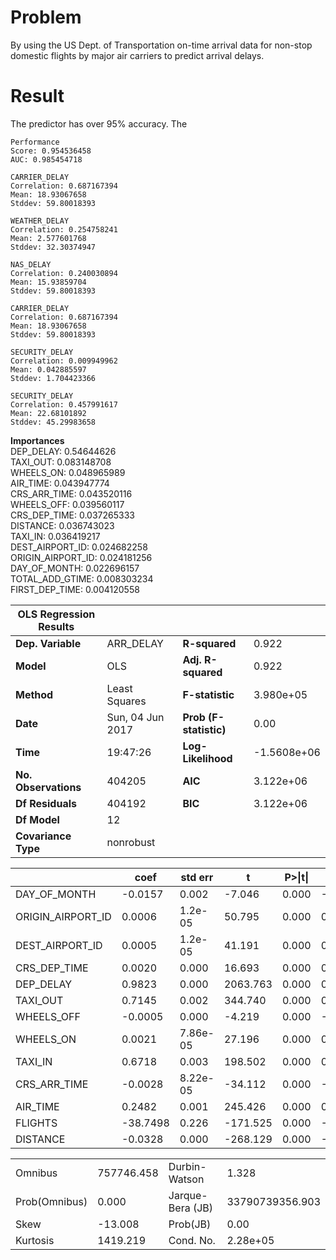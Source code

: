 # Problem
By using the US Dept. of Transportation on-time arrival data for non-stop domestic flights by major air carriers to predict arrival delays.


# Result
The predictor has over 95% accuracy. The 

```
Performance
Score: 0.954536458
AUC: 0.985454718
```
```
CARRIER_DELAY
Correlation: 0.687167394
Mean: 18.93067658
Stddev: 59.80018393
```	         
```
WEATHER_DELAY
Correlation: 0.254758241
Mean: 2.577601768
Stddev: 32.30374947
```
```
NAS_DELAY
Correlation: 0.240030894
Mean: 15.93859704
Stddev: 59.80018393
```
```
CARRIER_DELAY
Correlation: 0.687167394
Mean: 18.93067658
Stddev: 59.80018393
```
```
SECURITY_DELAY
Correlation: 0.009949962
Mean: 0.042885597
Stddev: 1.704423366
```
```
SECURITY_DELAY
Correlation: 0.457991617
Mean: 22.68101892
Stddev: 45.29983658
```

**Importances** <br />
DEP_DELAY: 0.54644626 <br />
TAXI_OUT: 0.083148708 <br />
WHEELS_ON: 0.048965989 <br />
AIR_TIME: 0.043947774 <br />
CRS_ARR_TIME: 0.043520116 <br />
WHEELS_OFF: 0.039560117 <br />
CRS_DEP_TIME: 0.037265333 <br />
DISTANCE: 0.036743023 <br />
TAXI_IN: 0.036419217 <br />
DEST_AIRPORT_ID: 0.024682258 <br />
ORIGIN_AIRPORT_ID: 0.024181256 <br />
DAY_OF_MONTH: 0.022696157 <br />
TOTAL_ADD_GTIME: 0.008303234 <br />
FIRST_DEP_TIME: 0.004120558 <br />



|OLS Regression Results   ||||
|--|--|--|--|
|**Dep. Variable**|ARR_DELAY|**R-squared**|0.922|
|**Model**|OLS|**Adj. R-squared**|0.922|
|**Method**|Least Squares|**F-statistic**|3.980e+05|
|**Date**|Sun, 04 Jun 2017|**Prob (F-statistic)**|0.00|
|**Time**|19:47:26|**Log-Likelihood**|-1.5608e+06|
|**No. Observations**|404205|**AIC**|3.122e+06|
|**Df Residuals**|404192|**BIC**|3.122e+06|
|**Df Model**|12|||                                       
|**Covariance Type**|nonrobust|||                                     

||coef|std err|t|P>\|t\||[0.025|0.975]|
|--|--|--|--|--|--|--|
|DAY_OF_MONTH|-0.0157| 0.002|-7.046| 0.000|-0.020|-0.011|
|ORIGIN_AIRPORT_ID| 0.0006| 1.2e-05| 50.795| 0.000| 0.001| 0.001|
|DEST_AIRPORT_ID| 0.0005| 1.2e-05| 41.191| 0.000| 0.000| 0.001|
|CRS_DEP_TIME| 0.0020| 0.000| 16.693| 0.000| 0.002| 0.002|
|DEP_DELAY| 0.9823| 0.000| 2063.763| 0.000| 0.981| 0.983|
|TAXI_OUT| 0.7145| 0.002| 344.740| 0.000| 0.710| 0.719|
|WHEELS_OFF|-0.0005| 0.000|-4.219| 0.000|-0.001|-0.000|
|WHEELS_ON| 0.0021| 7.86e-05| 27.196| 0.000| 0.002| 0.002|
|TAXI_IN| 0.6718| 0.003| 198.502| 0.000| 0.665| 0.678|
|CRS_ARR_TIME|-0.0028| 8.22e-05|-34.112| 0.000|-0.003|-0.003|
|AIR_TIME| 0.2482| 0.001| 245.426| 0.000| 0.246| 0.250|
|FLIGHTS|-38.7498| 0.226|-171.525| 0.000|-39.193|-38.307|
|DISTANCE|-0.0328| 0.000|-268.129| 0.000|-0.033|-0.033|

|||||
|--|--|--|--|
|Omnibus|757746.458|Durbin-Watson|1.328|
|Prob(Omnibus)|0.000|Jarque-Bera (JB)|33790739356.903|
|Skew|-13.008|Prob(JB)|0.00|
|Kurtosis|1419.219|Cond. No.|2.28e+05|

